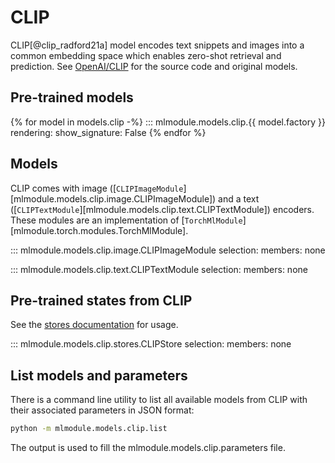 # CLIP

CLIP[@clip_radford21a] model encodes text snippets and images into a common embedding space which enables zero-shot retrieval and prediction.
See [OpenAI/CLIP](https://github.com/openai/CLIP) for the source code and original models.


## Pre-trained models

{% for model in models.clip -%}
::: mlmodule.models.clip.{{ model.factory }}
    rendering:
        show_signature: False
{% endfor %}


## Models

CLIP comes with image ([`CLIPImageModule`][mlmodule.models.clip.image.CLIPImageModule])
and a text ([`CLIPTextModule`][mlmodule.models.clip.text.CLIPTextModule]) encoders.
These modules are an implementation of [`TorchMlModule`][mlmodule.torch.modules.TorchMlModule].

::: mlmodule.models.clip.image.CLIPImageModule
    selection:
        members: none

::: mlmodule.models.clip.text.CLIPTextModule
    selection:
        members: none

## Pre-trained states from CLIP

See the [stores documentation](../references/stores.md) for usage.

::: mlmodule.models.clip.stores.CLIPStore
    selection:
        members: none

## List models and parameters

There is a command line utility to list all available models from CLIP with their associated parameters in JSON format:

```bash
python -m mlmodule.models.clip.list
```

The output is used to fill the mlmodule.models.clip.parameters file.
